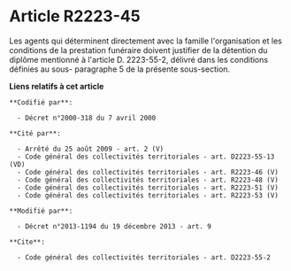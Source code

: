 # Article R2223-45

Les agents qui déterminent directement avec la famille l'organisation et les conditions de la prestation funéraire doivent
justifier de la détention du diplôme mentionné à l'article D. 2223-55-2, délivré dans les conditions définies au sous-
paragraphe 5 de la présente sous-section.

**Liens relatifs à cet article**

	**Codifié par**:

	  - Décret n°2000-318 du 7 avril 2000

	**Cité par**:

	  - Arrêté du 25 août 2009 - art. 2 (V)
	  - Code général des collectivités territoriales - art. D2223-55-13 (VD)
	  - Code général des collectivités territoriales - art. R2223-46 (V)
	  - Code général des collectivités territoriales - art. R2223-48 (V)
	  - Code général des collectivités territoriales - art. R2223-51 (V)
	  - Code général des collectivités territoriales - art. R2223-53 (V)

	**Modifié par**:

	  - Décret n°2013-1194 du 19 décembre 2013 - art. 9

	**Cite**:

	  - Code général des collectivités territoriales - art. D2223-55-2
